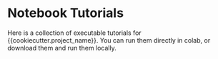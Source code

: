 # Notebook Tutorials

Here is a collection of executable tutorials for {{cookiecutter.project_name}}. 
You can run them directly in colab, or download them and run them locally.
